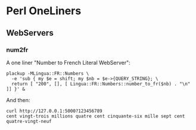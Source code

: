 # Perl OneLiners

## WebServers

### num2fr

A one liner "Number to French Literal WebServer":
```
plackup -MLingua::FR::Numbers \ 
  -e 'sub { my $e = shift; my $nb = $e->{QUERY_STRING}; \ 
  return [ "200", [], [ Lingua::FR::Numbers::number_to_fr($nb) . "\n" ]] }' &
```

And then:
```
curl http://127.0.0.1:5000?123456789
cent vingt-trois millions quatre cent cinquante-six mille sept cent quatre-vingt-neuf
```
